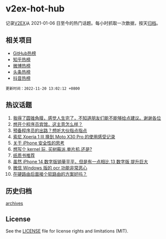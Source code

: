 # v2ex-hot-hub

 记录[V2EX](https://www.v2ex.com/)从 2021-01-06 日至今的热门话题。每小时抓取一次数据，按天[归档](archives)。
 
 ## 相关项目

- [GitHub热榜](https://github.com/lonnyzhang423/github-hot-hub)
- [知乎热榜](https://github.com/lonnyzhang423/zhihu-hot-hub)
- [微博热榜](https://github.com/lonnyzhang423/weibo-hot-hub)
- [头条热榜](https://github.com/lonnyzhang423/toutiao-hot-hub)
- [抖音热榜](https://github.com/lonnyzhang423/douyin-hot-hub)


 `更新时间：2022-11-20 13:02:12 +0800`

## 热议话题

1. [我得了圆锥角膜，感觉人生完了，不知道朋友们能不能够给点建议。谢谢各位](https://www.v2ex.com/t/896412)
1. [想开个程序员宾馆，这主意怎么样？](https://www.v2ex.com/t/896467)
1. [预备程序员的出路？想听大伙指点指点](https://www.v2ex.com/t/896437)
1. [索尼 Xperia 1 III 换到 Moto X30 Pro 的使用感受记录](https://www.v2ex.com/t/896439)
1. [关于 iPhone 安全性的思考](https://www.v2ex.com/t/896534)
1. [想写个 kernel 玩, 买树莓派,单片机,还是?](https://www.v2ex.com/t/896424)
1. [纸质书推荐](https://www.v2ex.com/t/896448)
1. [虽然 iPhone 14 数字版销量平平，但是有一点相比 13 数字版 提升巨大](https://www.v2ex.com/t/896417)
1. [微信 Windows 版的 ocr 功能非常恶心](https://www.v2ex.com/t/896429)
1. [在硬路由后面接个软路由的方案好吗？](https://www.v2ex.com/t/896483)

## 历史归档

[archives](archives)

## License

See the [LICENSE](LICENSE) file for license rights and limitations (MIT).
